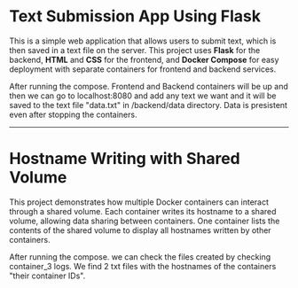 # Text Submission App Using Flask

This is a simple web application that allows users to submit text, which is then saved in a text file on the server. This project uses **Flask** for the backend, **HTML** and **CSS** for the frontend, and **Docker Compose** for easy deployment with separate containers for frontend and backend services.

After running the compose. Frontend and Backend containers will be up and then we can go to localhost:8080 and add any text we want and it will be saved to the text file "data.txt" in /backend/data directory. Data is presistent even after stopping the containers.

---

# Hostname Writing with Shared Volume

This project demonstrates how multiple Docker containers can interact through a shared volume. Each container writes its hostname to a shared volume, allowing data sharing between containers. One container lists the contents of the shared volume to display all hostnames written by other containers.

After running the compose. we can check the files created by checking container_3 logs. We find 2 txt files with the hostnames of the containers "their container IDs".
